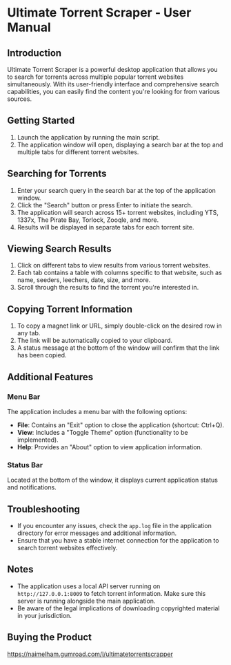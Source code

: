 # Ultimate Torrent Scraper - User Manual

## Introduction

Ultimate Torrent Scraper is a powerful desktop application that allows you to search for torrents across multiple popular torrent websites simultaneously. With its user-friendly interface and comprehensive search capabilities, you can easily find the content you're looking for from various sources.

## Getting Started

1. Launch the application by running the main script.
2. The application window will open, displaying a search bar at the top and multiple tabs for different torrent websites.

## Searching for Torrents

1. Enter your search query in the search bar at the top of the application window.
2. Click the "Search" button or press Enter to initiate the search.
3. The application will search across 15+ torrent websites, including YTS, 1337x, The Pirate Bay, Torlock, Zooqle, and more.
4. Results will be displayed in separate tabs for each torrent site.

## Viewing Search Results

1. Click on different tabs to view results from various torrent websites.
2. Each tab contains a table with columns specific to that website, such as name, seeders, leechers, date, size, and more.
3. Scroll through the results to find the torrent you're interested in.

## Copying Torrent Information

1. To copy a magnet link or URL, simply double-click on the desired row in any tab.
2. The link will be automatically copied to your clipboard.
3. A status message at the bottom of the window will confirm that the link has been copied.

## Additional Features

### Menu Bar

The application includes a menu bar with the following options:

- **File**: Contains an "Exit" option to close the application (shortcut: Ctrl+Q).
- **View**: Includes a "Toggle Theme" option (functionality to be implemented).
- **Help**: Provides an "About" option to view application information.

### Status Bar

Located at the bottom of the window, it displays current application status and notifications.

## Troubleshooting

- If you encounter any issues, check the `app.log` file in the application directory for error messages and additional information.
- Ensure that you have a stable internet connection for the application to search torrent websites effectively.

## Notes

- The application uses a local API server running on `http://127.0.0.1:8009` to fetch torrent information. Make sure this server is running alongside the main application.
- Be aware of the legal implications of downloading copyrighted material in your jurisdiction.

## Buying the Product

https://naimelham.gumroad.com/l/ultimatetorrentscrapper
